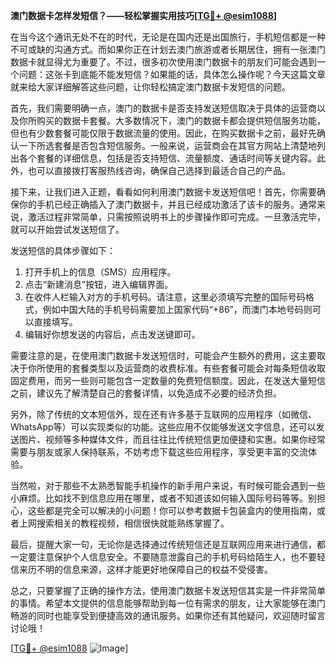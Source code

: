 **澳门数据卡怎样发短信？——轻松掌握实用技巧[[TG💪+ @esim1088](https://t.me/s/esim1088)]**

在当今这个通讯无处不在的时代，无论是在国内还是出国旅行，手机短信都是一种不可或缺的沟通方式。而如果你正在计划去澳门旅游或者长期居住，拥有一张澳门数据卡就显得尤为重要了。不过，很多初次使用澳门数据卡的朋友们可能会遇到一个问题：这张卡到底能不能发短信？如果能的话，具体怎么操作呢？今天这篇文章就来给大家详细解答这些问题，让你轻松搞定澳门数据卡发短信的问题。

首先，我们需要明确一点，澳门的数据卡是否支持发送短信取决于具体的运营商以及你所购买的数据卡套餐。大多数情况下，澳门的数据卡都会提供短信服务功能，但也有少数套餐可能仅限于数据流量的使用。因此，在购买数据卡之前，最好先确认一下所选套餐是否包含短信服务。一般来说，运营商会在其官方网站上清楚地列出各个套餐的详细信息，包括是否支持短信、流量额度、通话时间等关键内容。此外，也可以直接拨打客服热线咨询，确保自己选择到最适合自己的产品。

接下来，让我们进入正题，看看如何利用澳门数据卡发送短信吧！首先，你需要确保你的手机已经正确插入了澳门数据卡，并且已经成功激活了该卡的服务。通常来说，激活过程非常简单，只需按照说明书上的步骤操作即可完成。一旦激活完毕，就可以开始尝试发送短信了。

发送短信的具体步骤如下：
1. 打开手机上的信息（SMS）应用程序。
2. 点击“新建消息”按钮，进入编辑界面。
3. 在收件人栏输入对方的手机号码。请注意，这里必须填写完整的国际号码格式，例如中国大陆的手机号码需要加上国家代码“+86”，而澳门本地号码则可以直接填写。
4. 编辑好你想发送的内容后，点击发送键即可。

需要注意的是，在使用澳门数据卡发送短信时，可能会产生额外的费用，这主要取决于你所使用的套餐类型以及运营商的收费标准。有些套餐可能会对每条短信收取固定费用，而另一些则可能包含一定数量的免费短信额度。因此，在发送大量短信之前，建议先了解清楚自己的套餐详情，以免造成不必要的经济负担。

另外，除了传统的文本短信外，现在还有许多基于互联网的应用程序（如微信、WhatsApp等）可以实现类似的功能。这些应用不仅能够发送文字信息，还可以发送图片、视频等多种媒体文件，而且往往比传统短信更加便捷和实惠。如果你经常需要与朋友或家人保持联系，不妨考虑下载这些应用程序，享受更丰富的交流体验。

当然啦，对于那些不太熟悉智能手机操作的新手用户来说，有时候可能会遇到一些小麻烦。比如找不到信息应用在哪里，或者不知道该如何输入国际号码等等。别担心，这些都是完全可以解决的小问题！你可以参考数据卡包装盒内的使用指南，或者上网搜索相关的教程视频，相信很快就能熟练掌握了。

最后，提醒大家一句，无论你是选择通过传统短信还是互联网应用来进行通信，都一定要注意保护个人信息安全。不要随意泄露自己的手机号码给陌生人，也不要轻信来历不明的信息来源，这样才能更好地保障自己的权益不受侵害。

总之，只要掌握了正确的操作方法，使用澳门数据卡发送短信其实是一件非常简单的事情。希望本文提供的信息能够帮助到每一位有需求的朋友，让大家能够在澳门畅游的同时也能享受到便捷高效的通讯服务。如果你还有其他疑问，欢迎随时留言讨论哦！

[[TG💪+ @esim1088](https://t.me/s/esim1088) ![Image](https://i.postimg.cc/4NQfJmqS/Snipaste-2025-05-13-00-14-12.png)]